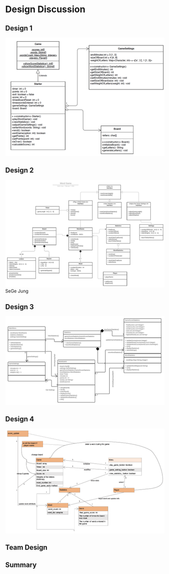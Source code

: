 # Design Discussion

## Design 1 
![Design 1](../images/Design1.png)

## Design 2 
![Design 2](../images/Design2.png)
SeGe Jung

## Design 3
![Design 3](../images/Design3.png) 

## Design 4 
![Design 4](../images/Design4.png) 

## Team Design

## Summary
